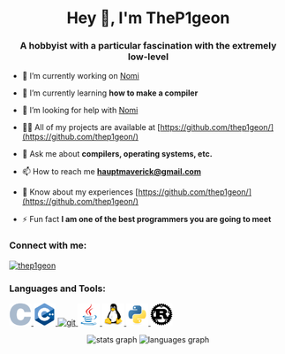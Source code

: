<h1 align="center">Hey 👋, I'm TheP1geon</h1>
<h3 align="center">A hobbyist with a particular fascination with the extremely low-level</h3>

- 🔭 I’m currently working on [Nomi](https://github.com/thep1geon/nomi)

- 🌱 I’m currently learning **how to make a compiler**

- 🤝 I’m looking for help with [Nomi](https://github.com/thep1geon/nomi)

- 👨‍💻 All of my projects are available at [https://github.com/thep1geon/](https://github.com/thep1geon/)

- 💬 Ask me about **compilers, operating systems, etc.**

- 📫 How to reach me **hauptmaverick@gmail.com**

- 📄 Know about my experiences [https://github.com/thep1geon/](https://github.com/thep1geon/)

- ⚡ Fun fact **I am one of the best programmers you are going to meet**

<h3 align="left">Connect with me:</h3>
<p align="left">
<a href="https://instagram.com/thep1geon" target="blank"><img align="center" src="https://raw.githubusercontent.com/rahuldkjain/github-profile-readme-generator/master/src/images/icons/Social/instagram.svg" alt="thep1geon" height="30" width="40" /></a>
</p>

<h3 align="left">Languages and Tools:</h3>
<p align="left"> <a href="https://www.cprogramming.com/" target="_blank" rel="noreferrer"> <img src="https://raw.githubusercontent.com/devicons/devicon/master/icons/c/c-original.svg" alt="c" width="40" height="40"/> </a> <a href="https://www.w3schools.com/cpp/" target="_blank" rel="noreferrer"> <img src="https://raw.githubusercontent.com/devicons/devicon/master/icons/cplusplus/cplusplus-original.svg" alt="cplusplus" width="40" height="40"/> </a> <a href="https://git-scm.com/" target="_blank" rel="noreferrer"> <img src="https://www.vectorlogo.zone/logos/git-scm/git-scm-icon.svg" alt="git" width="40" height="40"/> </a> <a href="https://www.java.com" target="_blank" rel="noreferrer"> <img src="https://raw.githubusercontent.com/devicons/devicon/master/icons/java/java-original.svg" alt="java" width="40" height="40"/> </a> <a href="https://www.linux.org/" target="_blank" rel="noreferrer"> <img src="https://raw.githubusercontent.com/devicons/devicon/master/icons/linux/linux-original.svg" alt="linux" width="40" height="40"/> </a> <a href="https://www.python.org" target="_blank" rel="noreferrer"> <img src="https://raw.githubusercontent.com/devicons/devicon/master/icons/python/python-original.svg" alt="python" width="40" height="40"/> </a> <a href="https://www.rust-lang.org" target="_blank" rel="noreferrer"> <img src="https://raw.githubusercontent.com/devicons/devicon/master/icons/rust/rust-plain.svg" alt="rust" width="40" height="40"/> </a> </p>

<div align="center">
  <img src="https://github-readme-stats.vercel.app/api?username=thep1geon&hide_title=false&hide_rank=false&show_icons=true&include_all_commits=true&count_private=true&disable_animations=false&theme=dracula&locale=en&hide_border=false" height="150" alt="stats graph"  />
  <img src="https://github-readme-stats.vercel.app/api/top-langs?username=thep1geon&locale=en&hide_title=false&layout=compact&card_width=320&langs_count=5&theme=dracula&hide_border=false" height="150" alt="languages graph"  />
</div>

###
